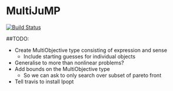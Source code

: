 # MultiJuMP

[![Build Status](https://travis-ci.org/anriseth/MultiJuMP.jl.svg?branch=master)](https://travis-ci.org/anriseth/MultiJuMP.jl)


##TODO:
- Create MultiObjective type consisting of expression and sense
    * Include starting guesses for individual objects
- Generalise to more than nonlinear problems?
- Add bounds on the MultiObjective type
    * So we can ask to only search over subset of pareto front
- Tell travis to install Ipopt
